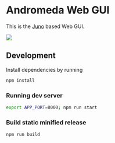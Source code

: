 <!--
SPDX-FileCopyrightText: Copyright 2025 SAP SE or an SAP affiliate company

SPDX-License-Identifier: Apache-2.0
-->

# Andromeda Web GUI

This is the [Juno](https://github.com/sapcc/juno) based Web GUI. 

![](https://github.com/sapcc/andromeda/blob/main/web/screenshot.png?raw=true)

## Development

Install dependencies by running

```sh
npm install
```

### Running dev server

```sh
export APP_PORT=8000; npm run start
```

### Build static minified release

```sh
npm run build
```